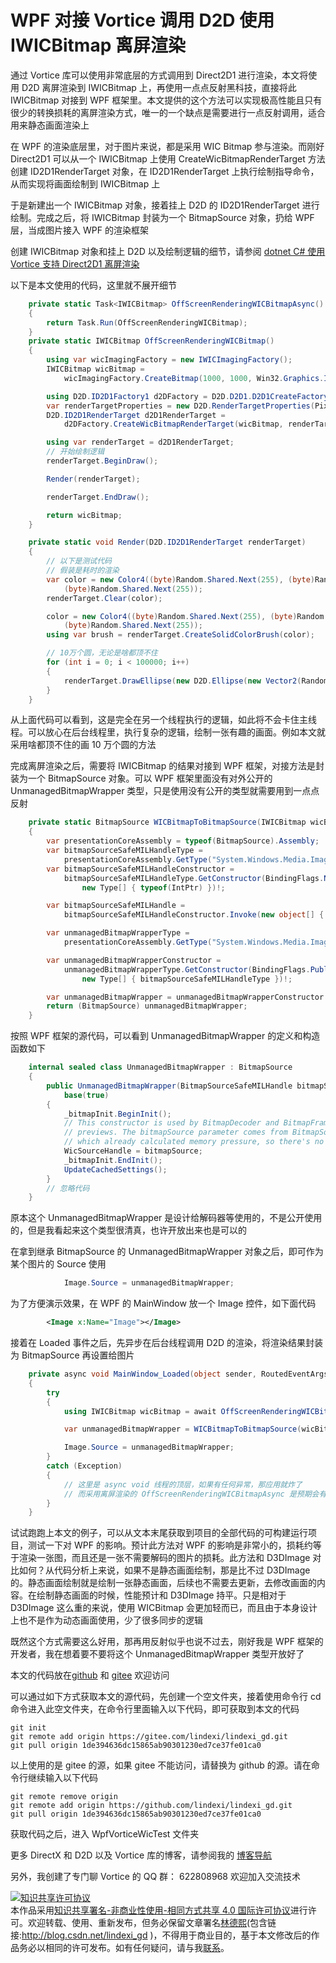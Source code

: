 
# WPF 对接 Vortice 调用 D2D 使用 IWICBitmap 离屏渲染

通过 Vortice 库可以使用非常底层的方式调用到 Direct2D1 进行渲染，本文将使用 D2D 离屏渲染到 IWICBitmap 上，再使用一点点反射黑科技，直接将此 IWICBitmap 对接到 WPF 框架里。本文提供的这个方法可以实现极高性能且只有很少的转换损耗的离屏渲染方式，唯一的一个缺点是需要进行一点反射调用，适合用来静态画面渲染上

<!--more-->



<!-- 标签：C#,D2D,DirectX,Vortice,Direct2D, -->
<!-- 博客 -->
<!-- 发布 -->

在 WPF 的渲染底层里，对于图片来说，都是采用 WIC Bitmap 参与渲染。而刚好 Direct2D1 可以从一个 IWICBitmap 上使用 CreateWicBitmapRenderTarget 方法创建 ID2D1RenderTarget 对象，在 ID2D1RenderTarget 上执行绘制指导命令，从而实现将画面绘制到 IWICBitmap 上

于是新建出一个 IWICBitmap 对象，接着挂上 D2D 的 ID2D1RenderTarget 进行绘制。完成之后，将 IWICBitmap 封装为一个 BitmapSource 对象，扔给 WPF 层，当成图片接入 WPF 的渲染框架

创建 IWICBitmap 对象和挂上 D2D 以及绘制逻辑的细节，请参阅 [dotnet C# 使用 Vortice 支持 Direct2D1 离屏渲染](https://blog.lindexi.com/post/dotnet-C-%E4%BD%BF%E7%94%A8-Vortice-%E6%94%AF%E6%8C%81-Direct2D1-%E7%A6%BB%E5%B1%8F%E6%B8%B2%E6%9F%93.html )

以下是本文使用的代码，这里就不展开细节

```csharp
    private static Task<IWICBitmap> OffScreenRenderingWICBitmapAsync()
    {
        return Task.Run(OffScreenRenderingWICBitmap);
    }
    private static IWICBitmap OffScreenRenderingWICBitmap()
    {
        using var wicImagingFactory = new IWICImagingFactory();
        IWICBitmap wicBitmap =
            wicImagingFactory.CreateBitmap(1000, 1000, Win32.Graphics.Imaging.Apis.GUID_WICPixelFormat32bppPBGRA);

        using D2D.ID2D1Factory1 d2DFactory = D2D.D2D1.D2D1CreateFactory<D2D.ID2D1Factory1>();
        var renderTargetProperties = new D2D.RenderTargetProperties(PixelFormat.Premultiplied);
        D2D.ID2D1RenderTarget d2D1RenderTarget =
            d2DFactory.CreateWicBitmapRenderTarget(wicBitmap, renderTargetProperties);

        using var renderTarget = d2D1RenderTarget;
        // 开始绘制逻辑
        renderTarget.BeginDraw();

        Render(renderTarget);

        renderTarget.EndDraw();

        return wicBitmap;
    }

    private static void Render(D2D.ID2D1RenderTarget renderTarget)
    {
        // 以下是测试代码
        // 假装是耗时的渲染
        var color = new Color4((byte)Random.Shared.Next(255), (byte)Random.Shared.Next(255),
            (byte)Random.Shared.Next(255));
        renderTarget.Clear(color);

        color = new Color4((byte)Random.Shared.Next(255), (byte)Random.Shared.Next(255),
            (byte)Random.Shared.Next(255));
        using var brush = renderTarget.CreateSolidColorBrush(color);

        // 10万个圆，无论是啥都顶不住
        for (int i = 0; i < 100000; i++)
        {
            renderTarget.DrawEllipse(new D2D.Ellipse(new Vector2(Random.Shared.Next(900), Random.Shared.Next(900)),Random.Shared.Next(1,5), Random.Shared.Next(1, 5)),brush,Random.Shared.Next(1,2));
        }
    }
```

从上面代码可以看到，这是完全在另一个线程执行的逻辑，如此将不会卡住主线程。可以放心在后台线程里，执行复杂的逻辑，绘制一张有趣的画面。例如本文就采用啥都顶不住的画 10 万个圆的方法

完成离屏渲染之后，需要将 IWICBitmap 的结果对接到 WPF 框架，对接方法是封装为一个 BitmapSource 对象。可以 WPF 框架里面没有对外公开的 UnmanagedBitmapWrapper 类型，只是使用没有公开的类型就需要用到一点点反射

```csharp
    private static BitmapSource WICBitmapToBitmapSource(IWICBitmap wicBitmap)
    {
        var presentationCoreAssembly = typeof(BitmapSource).Assembly;
        var bitmapSourceSafeMILHandleType =
            presentationCoreAssembly.GetType("System.Windows.Media.Imaging.BitmapSourceSafeMILHandle", throwOnError: true)!;
        var bitmapSourceSafeMILHandleConstructor =
            bitmapSourceSafeMILHandleType.GetConstructor(BindingFlags.NonPublic | BindingFlags.Instance,
                new Type[] { typeof(IntPtr) })!;

        var bitmapSourceSafeMILHandle =
            bitmapSourceSafeMILHandleConstructor.Invoke(new object[] { wicBitmap.NativePointer });

        var unmanagedBitmapWrapperType =
            presentationCoreAssembly.GetType("System.Windows.Media.Imaging.UnmanagedBitmapWrapper")!;

        var unmanagedBitmapWrapperConstructor =
            unmanagedBitmapWrapperType.GetConstructor(BindingFlags.Public | BindingFlags.Instance,
                new Type[] { bitmapSourceSafeMILHandleType })!;

        var unmanagedBitmapWrapper = unmanagedBitmapWrapperConstructor.Invoke(new object[] { bitmapSourceSafeMILHandle });
        return (BitmapSource) unmanagedBitmapWrapper;
    }
```

按照 WPF 框架的源代码，可以看到 UnmanagedBitmapWrapper 的定义和构造函数如下

```csharp
    internal sealed class UnmanagedBitmapWrapper : BitmapSource
    {
        public UnmanagedBitmapWrapper(BitmapSourceSafeMILHandle bitmapSource) :
            base(true)
        {            
            _bitmapInit.BeginInit();
            // This constructor is used by BitmapDecoder and BitmapFrameDecode for thumbnails and
            // previews. The bitmapSource parameter comes from BitmapSource.CreateCachedBitmap
            // which already calculated memory pressure, so there's no need to do it here.
            WicSourceHandle = bitmapSource;
            _bitmapInit.EndInit();
            UpdateCachedSettings();
        }
        // 忽略代码
    }
```

原本这个 UnmanagedBitmapWrapper 是设计给解码器等使用的，不是公开使用的，但是我看起来这个类型很清真，也许开放出来也是可以的

在拿到继承 BitmapSource 的 UnmanagedBitmapWrapper 对象之后，即可作为某个图片的 Source 使用

```csharp
            Image.Source = unmanagedBitmapWrapper;
```

为了方便演示效果，在 WPF 的 MainWindow 放一个 Image 控件，如下面代码

```xml
        <Image x:Name="Image"></Image>
```

接着在 Loaded 事件之后，先异步在后台线程调用 D2D 的渲染，将渲染结果封装为 BitmapSource 再设置给图片

```csharp
    private async void MainWindow_Loaded(object sender, RoutedEventArgs e)
    {
        try
        {
            using IWICBitmap wicBitmap = await OffScreenRenderingWICBitmapAsync();

            var unmanagedBitmapWrapper = WICBitmapToBitmapSource(wicBitmap);

            Image.Source = unmanagedBitmapWrapper;
        }
        catch (Exception)
        {
            // 这里是 async void 线程的顶层，如果有任何异常，那应用就炸了
            // 而采用离屏渲染的 OffScreenRenderingWICBitmapAsync 是预期会有很多奇怪的异常
        }
    }
```

试试跑跑上本文的例子，可以从文本末尾获取到项目的全部代码的可构建运行项目，测试一下对 WPF 的影响。预计此方法对 WPF 的影响是非常小的，损耗约等于渲染一张图，而且还是一张不需要解码的图片的损耗。此方法和 D3DImage 对比如何？从代码分析上来说，如果不是静态画面绘制，那是比不过 D3DImage 的。静态画面绘制就是绘制一张静态画面，后续也不需要去更新，去修改画面的内容。在绘制静态画面的时候，性能预计和 D3DImage 持平。只是相对于 D3DImage 这么重的来说，使用 WICBitmap 会更加轻而已，而且由于本身设计上也不是作为动态画面使用，少了很多同步的逻辑

既然这个方式需要这么好用，那再用反射似乎也说不过去，刚好我是 WPF 框架的开发者，我在想着要不要将这个 UnmanagedBitmapWrapper 类型开放好了

本文的代码放在[github](https://github.com/lindexi/lindexi_gd/tree/1de394636dc15865ab90301230ed7ce37fe01ca0/WpfVorticeWicTest) 和 [gitee](https://gitee.com/lindexi/lindexi_gd/tree/1de394636dc15865ab90301230ed7ce37fe01ca0/WpfVorticeWicTest) 欢迎访问

可以通过如下方式获取本文的源代码，先创建一个空文件夹，接着使用命令行 cd 命令进入此空文件夹，在命令行里面输入以下代码，即可获取到本文的代码

```
git init
git remote add origin https://gitee.com/lindexi/lindexi_gd.git
git pull origin 1de394636dc15865ab90301230ed7ce37fe01ca0
```

以上使用的是 gitee 的源，如果 gitee 不能访问，请替换为 github 的源。请在命令行继续输入以下代码

```
git remote remove origin
git remote add origin https://github.com/lindexi/lindexi_gd.git
git pull origin 1de394636dc15865ab90301230ed7ce37fe01ca0
```

获取代码之后，进入 WpfVorticeWicTest 文件夹

更多 DirectX 和 D2D 以及 Vortice 库的博客，请参阅我的 [博客导航](https://blog.lindexi.com/post/%E5%8D%9A%E5%AE%A2%E5%AF%BC%E8%88%AA.html )

另外，我创建了专门聊 Vortice 的 QQ 群： 622808968 欢迎加入交流技术




<a rel="license" href="http://creativecommons.org/licenses/by-nc-sa/4.0/"><img alt="知识共享许可协议" style="border-width:0" src="https://licensebuttons.net/l/by-nc-sa/4.0/88x31.png" /></a><br />本作品采用<a rel="license" href="http://creativecommons.org/licenses/by-nc-sa/4.0/">知识共享署名-非商业性使用-相同方式共享 4.0 国际许可协议</a>进行许可。欢迎转载、使用、重新发布，但务必保留文章署名[林德熙](http://blog.csdn.net/lindexi_gd)(包含链接:http://blog.csdn.net/lindexi_gd )，不得用于商业目的，基于本文修改后的作品务必以相同的许可发布。如有任何疑问，请与我[联系](mailto:lindexi_gd@163.com)。